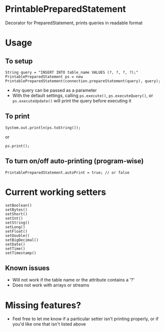 # PrintablePreparedStatement
Decorator for PreparedStatement, prints queries in readable format

# Usage
## To setup
``` 
String query = "INSERT INTO table_name VALUES (?, ?, ?, ?);"
PrintablePreparedStatement ps = new PrintablePreparedStatement(connection.prepareStatement(query), query);
```
- Any query can be passed as a parameter
- With the default settings, calling ```ps.execute()```, ```ps.executeQuery()```, or ```ps.executeUpdate()``` will print the query before executing it

## To print
```
System.out.println(ps.toString());
```
or
``` 
ps.print();
```

## To turn on/off auto-printing (program-wise)
```
PrintablePreparedStatement.autoPrint = true; // or false 
```


# Current working setters
```
setBoolean()
setBytes()
setShort()
setInt()
setString()
setLong()
setFloat()
setDouble()
setBigDecimal()
setDate()
setTime()
setTimestamp()
```

## Known issues
- Will not work if the table name or the attribute contains a '?'
- Does not work with arrays or streams

# Missing features?
- Feel free to let me know if a particular setter isn't printing properly, or if you'd like one that isn't listed above
